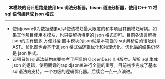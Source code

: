    **本模块的设计思路是使用 lex 词法分析器，bison 语法分析器，使用 C++ 11 将 sql 语句编译成 json 格式**
* * *
*   使用joson作为数据结果可以使该模块最大限度的和本项目其他模块解耦。如果其他项目使用本模块，也只要解析特定的
json 格式即可。目前各语言解析json的库有很多,方便对接.而本模块的json就是本项目的 sql 解析后的语法树 AST。优化器也会基于该json 格式做逻辑优化和物理优化。优化后的结果仍然是 json 格式。
*   该项目的sql语法结构主要参考了阿里的 OceanBase 0.4版本。解析 sql 生成 json 的逻辑，使用腾讯的rapidjson库进行全量的重写。目前初步完成了基本sql语法的支持。一个初级的逻辑优化器。后续会一点一点演进。
